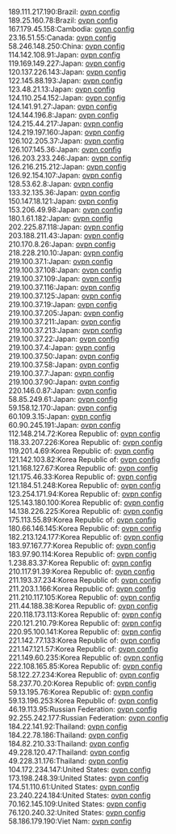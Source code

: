 189.111.217.190:Brazil: [ovpn config](vpn/189_111_217_190.ovpn)  
189.25.160.78:Brazil: [ovpn config](vpn/189_25_160_78.ovpn)  
167.179.45.158:Cambodia: [ovpn config](vpn/167_179_45_158.ovpn)  
23.16.51.55:Canada: [ovpn config](vpn/23_16_51_55.ovpn)  
58.246.148.250:China: [ovpn config](vpn/58_246_148_250.ovpn)  
114.142.108.91:Japan: [ovpn config](vpn/114_142_108_91.ovpn)  
119.169.149.227:Japan: [ovpn config](vpn/119_169_149_227.ovpn)  
120.137.226.143:Japan: [ovpn config](vpn/120_137_226_143.ovpn)  
122.145.88.193:Japan: [ovpn config](vpn/122_145_88_193.ovpn)  
123.48.21.13:Japan: [ovpn config](vpn/123_48_21_13.ovpn)  
124.110.254.152:Japan: [ovpn config](vpn/124_110_254_152.ovpn)  
124.141.91.27:Japan: [ovpn config](vpn/124_141_91_27.ovpn)  
124.144.196.8:Japan: [ovpn config](vpn/124_144_196_8.ovpn)  
124.215.44.217:Japan: [ovpn config](vpn/124_215_44_217.ovpn)  
124.219.197.160:Japan: [ovpn config](vpn/124_219_197_160.ovpn)  
126.102.205.37:Japan: [ovpn config](vpn/126_102_205_37.ovpn)  
126.107.145.36:Japan: [ovpn config](vpn/126_107_145_36.ovpn)  
126.203.233.246:Japan: [ovpn config](vpn/126_203_233_246.ovpn)  
126.216.215.212:Japan: [ovpn config](vpn/126_216_215_212.ovpn)  
126.92.154.107:Japan: [ovpn config](vpn/126_92_154_107.ovpn)  
128.53.62.8:Japan: [ovpn config](vpn/128_53_62_8.ovpn)  
133.32.135.36:Japan: [ovpn config](vpn/133_32_135_36.ovpn)  
150.147.18.121:Japan: [ovpn config](vpn/150_147_18_121.ovpn)  
153.206.49.98:Japan: [ovpn config](vpn/153_206_49_98.ovpn)  
180.1.61.182:Japan: [ovpn config](vpn/180_1_61_182.ovpn)  
202.225.87.118:Japan: [ovpn config](vpn/202_225_87_118.ovpn)  
203.188.211.43:Japan: [ovpn config](vpn/203_188_211_43.ovpn)  
210.170.8.26:Japan: [ovpn config](vpn/210_170_8_26.ovpn)  
218.228.210.10:Japan: [ovpn config](vpn/218_228_210_10.ovpn)  
219.100.37.1:Japan: [ovpn config](vpn/219_100_37_1.ovpn)  
219.100.37.108:Japan: [ovpn config](vpn/219_100_37_108.ovpn)  
219.100.37.109:Japan: [ovpn config](vpn/219_100_37_109.ovpn)  
219.100.37.116:Japan: [ovpn config](vpn/219_100_37_116.ovpn)  
219.100.37.125:Japan: [ovpn config](vpn/219_100_37_125.ovpn)  
219.100.37.19:Japan: [ovpn config](vpn/219_100_37_19.ovpn)  
219.100.37.205:Japan: [ovpn config](vpn/219_100_37_205.ovpn)  
219.100.37.211:Japan: [ovpn config](vpn/219_100_37_211.ovpn)  
219.100.37.213:Japan: [ovpn config](vpn/219_100_37_213.ovpn)  
219.100.37.22:Japan: [ovpn config](vpn/219_100_37_22.ovpn)  
219.100.37.4:Japan: [ovpn config](vpn/219_100_37_4.ovpn)  
219.100.37.50:Japan: [ovpn config](vpn/219_100_37_50.ovpn)  
219.100.37.58:Japan: [ovpn config](vpn/219_100_37_58.ovpn)  
219.100.37.7:Japan: [ovpn config](vpn/219_100_37_7.ovpn)  
219.100.37.90:Japan: [ovpn config](vpn/219_100_37_90.ovpn)  
220.146.0.87:Japan: [ovpn config](vpn/220_146_0_87.ovpn)  
58.85.249.61:Japan: [ovpn config](vpn/58_85_249_61.ovpn)  
59.158.12.170:Japan: [ovpn config](vpn/59_158_12_170.ovpn)  
60.109.3.15:Japan: [ovpn config](vpn/60_109_3_15.ovpn)  
60.90.245.191:Japan: [ovpn config](vpn/60_90_245_191.ovpn)  
112.148.214.72:Korea Republic of: [ovpn config](vpn/112_148_214_72.ovpn)  
118.33.207.226:Korea Republic of: [ovpn config](vpn/118_33_207_226.ovpn)  
119.201.4.69:Korea Republic of: [ovpn config](vpn/119_201_4_69.ovpn)  
121.142.103.82:Korea Republic of: [ovpn config](vpn/121_142_103_82.ovpn)  
121.168.127.67:Korea Republic of: [ovpn config](vpn/121_168_127_67.ovpn)  
121.175.46.33:Korea Republic of: [ovpn config](vpn/121_175_46_33.ovpn)  
121.184.51.248:Korea Republic of: [ovpn config](vpn/121_184_51_248.ovpn)  
123.254.171.94:Korea Republic of: [ovpn config](vpn/123_254_171_94.ovpn)  
125.143.180.100:Korea Republic of: [ovpn config](vpn/125_143_180_100.ovpn)  
14.138.226.225:Korea Republic of: [ovpn config](vpn/14_138_226_225.ovpn)  
175.113.55.89:Korea Republic of: [ovpn config](vpn/175_113_55_89.ovpn)  
180.66.146.145:Korea Republic of: [ovpn config](vpn/180_66_146_145.ovpn)  
182.213.124.177:Korea Republic of: [ovpn config](vpn/182_213_124_177.ovpn)  
183.97.167.77:Korea Republic of: [ovpn config](vpn/183_97_167_77.ovpn)  
183.97.90.114:Korea Republic of: [ovpn config](vpn/183_97_90_114.ovpn)  
1.238.83.37:Korea Republic of: [ovpn config](vpn/1_238_83_37.ovpn)  
210.117.91.39:Korea Republic of: [ovpn config](vpn/210_117_91_39.ovpn)  
211.193.37.234:Korea Republic of: [ovpn config](vpn/211_193_37_234.ovpn)  
211.203.1.166:Korea Republic of: [ovpn config](vpn/211_203_1_166.ovpn)  
211.210.117.105:Korea Republic of: [ovpn config](vpn/211_210_117_105.ovpn)  
211.44.188.38:Korea Republic of: [ovpn config](vpn/211_44_188_38.ovpn)  
220.118.173.113:Korea Republic of: [ovpn config](vpn/220_118_173_113.ovpn)  
220.121.210.79:Korea Republic of: [ovpn config](vpn/220_121_210_79.ovpn)  
220.95.100.141:Korea Republic of: [ovpn config](vpn/220_95_100_141.ovpn)  
221.142.77.133:Korea Republic of: [ovpn config](vpn/221_142_77_133.ovpn)  
221.147.121.57:Korea Republic of: [ovpn config](vpn/221_147_121_57.ovpn)  
221.149.60.235:Korea Republic of: [ovpn config](vpn/221_149_60_235.ovpn)  
222.108.165.85:Korea Republic of: [ovpn config](vpn/222_108_165_85.ovpn)  
58.122.27.234:Korea Republic of: [ovpn config](vpn/58_122_27_234.ovpn)  
58.237.70.20:Korea Republic of: [ovpn config](vpn/58_237_70_20.ovpn)  
59.13.195.76:Korea Republic of: [ovpn config](vpn/59_13_195_76.ovpn)  
59.13.196.253:Korea Republic of: [ovpn config](vpn/59_13_196_253.ovpn)  
46.19.113.95:Russian Federation: [ovpn config](vpn/46_19_113_95.ovpn)  
92.255.242.177:Russian Federation: [ovpn config](vpn/92_255_242_177.ovpn)  
184.22.141.92:Thailand: [ovpn config](vpn/184_22_141_92.ovpn)  
184.22.78.186:Thailand: [ovpn config](vpn/184_22_78_186.ovpn)  
184.82.210.33:Thailand: [ovpn config](vpn/184_82_210_33.ovpn)  
49.228.120.47:Thailand: [ovpn config](vpn/49_228_120_47.ovpn)  
49.228.31.176:Thailand: [ovpn config](vpn/49_228_31_176.ovpn)  
104.172.234.147:United States: [ovpn config](vpn/104_172_234_147.ovpn)  
173.198.248.39:United States: [ovpn config](vpn/173_198_248_39.ovpn)  
174.51.110.61:United States: [ovpn config](vpn/174_51_110_61.ovpn)  
23.240.224.184:United States: [ovpn config](vpn/23_240_224_184.ovpn)  
70.162.145.109:United States: [ovpn config](vpn/70_162_145_109.ovpn)  
76.120.240.32:United States: [ovpn config](vpn/76_120_240_32.ovpn)  
58.186.179.190:Viet Nam: [ovpn config](vpn/58_186_179_190.ovpn)  
